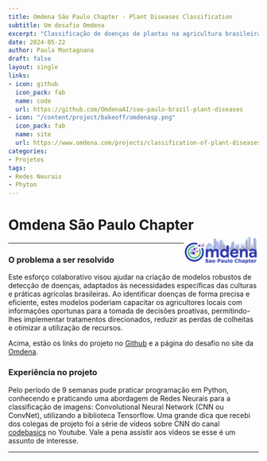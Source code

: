 ```yaml
---
title: Omdena São Paulo Chapter - Plant Diseases Classification
subtitle: Um desafio Omdena
excerpt: "Classificação de doenças de plantas na agricultura brasileira usando visão computacional e aprendizado de máquina."
date: 2024-05-22
author: Paula Montagnana
draft: false
layout: single
links:
- icon: github
  icon_pack: fab
  name: code
  url: https://github.com/OmdenaAI/sao-paulo-brazil-plant-diseases
- icon: "/content/project/bakeoff/omdenasp.png"
  icon_pack: fab
  name: site
  url: https://www.omdena.com/projects/classification-of-plant-diseases-in-brazilian-agriculture-using-computer-vision-and-machine-learning
categories:
- Projetos
tags:
- Redes Neurais
- Phyton
---
```


# **Omdena São Paulo Chapter** <img src="featured-hex.png" align="right" width="30%" min-width="120px"/>

---

### O problema a ser resolvido

Este esforço colaborativo visou ajudar na criação de modelos robustos de detecção de doenças, adaptados às necessidades específicas das culturas e práticas agrícolas brasileiras. Ao identificar doenças de forma precisa e eficiente, estes modelos poderiam capacitar os agricultores locais com informações oportunas para a tomada de decisões proativas, permitindo-lhes implementar tratamentos direcionados, reduzir as perdas de colheitas e otimizar a utilização de recursos.

Acima, estão os links do projeto no [Github](https://github.com/OmdenaAI/sao-paulo-brazil-plant-diseases) e a página do desafio no site da [Omdena](https://www.omdena.com/projects/classification-of-plant-diseases-in-brazilian-agriculture-using-computer-vision-and-machine-learning).

### Experiência no projeto

Pelo período de 9 semanas pude praticar programação em Python, conhecendo e praticando uma abordagem de Redes Neurais para a classificação de imagens: Convolutional Neural Network (CNN ou ConvNet), utilizando a biblioteca Tensorflow.
Uma grande dica que recebi dos colegas de projeto foi a série de vídeos sobre CNN do canal [codebasics](https://www.youtube.com/watch?v=zfiSAzpy9NM&t=3s) no Youtube. Vale a pena assistir aos vídeos se esse é um assunto de interesse.

---
